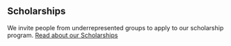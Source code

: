 <h2 class="fz--delta">Scholarships</h2>

We invite people from underrepresented groups to apply to our scholarship program.
<a href="/scholarships" class="nowrap">Read about our Scholarships</a>
